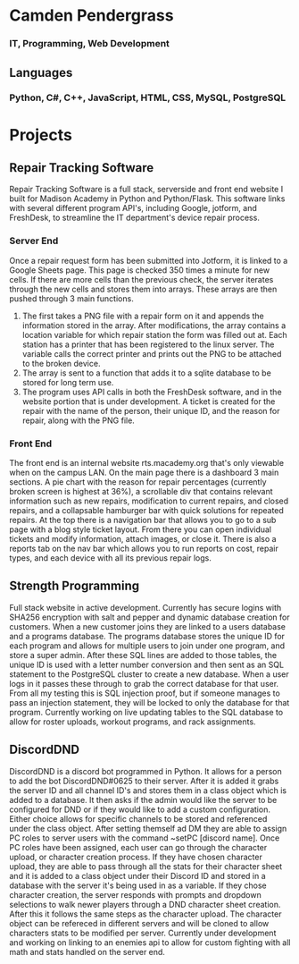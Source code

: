 # Camden Pendergrass

### IT, Programming, Web Development

## Languages
### Python, C#, C++, JavaScript, HTML, CSS, MySQL, PostgreSQL

# Projects

## Repair Tracking Software
Repair Tracking Software is a full stack, serverside and front end website I built for Madison Academy in Python and Python/Flask. This software links with several different program API's, including Google, jotform, and FreshDesk, to streamline the IT department's device repair process.

### Server End
Once a repair request form has been submitted into Jotform, it is linked to a Google Sheets page. This page is checked 350 times a minute for new cells. If there are more cells than the previous check, the server iterates through the new cells and stores them into arrays. These arrays are then pushed through 3 main functions. 

1. The first takes a PNG file with a repair form on it and appends the information stored in the array. After modifications, the array contains a location variable for which repair station the form was filled out at. Each station has a printer that has been registered to the linux server. The variable calls the correct printer and prints out the PNG to be attached to the broken device.
2. The array is sent to a function that adds it to a sqlite database to be stored for long term use.
3. The program uses API calls in both the FreshDesk software, and in the website portion that is under development. A ticket is created for the repair with the name of the person, their unique ID, and the reason for repair, along with the PNG file.

### Front End
The front end is an internal website rts.macademy.org that's only viewable when on the campus LAN. On the main page there is a dashboard 3 main sections. A pie chart with the reason for repair percentages (currently broken screen is highest at 36%), a scrollable div that contains relevant information such as new repairs, modification to current repairs, and closed repairs, and a collapsable hamburger bar with quick solutions for repeated repairs. At the top there is a navigation bar that allows you to go to a sub page with a blog style ticket layout. From there you can open individual tickets and modify information, attach images, or close it. There is also a reports tab on the nav bar which allows you to run reports on cost, repair types, and each device with all its previous repair logs.

## Strength Programming

Full stack website in active development. Currently has secure logins with SHA256 encryption with salt and pepper and dynamic database creation for customers. When a new customer joins they are linked to a users database and a programs database. The programs database stores the unique ID for each program and allows for multiple users to join under one program, and store a super admin. After these SQL lines are added to those tables, the unique ID is used with a letter number conversion and then sent as an SQL statement to the PostgreSQL cluster to create a new database. When a user logs in it passes these through to grab the correct database for that user. From all my testing this is SQL injection proof, but if someone manages to pass an injection statement, they will be locked to only the database for that program. Currently working on live updating tables to the SQL database to allow for roster uploads, workout programs, and rack assignments.

## DiscordDND

DiscordDND is a discord bot programmed in Python. It allows for a person to add the bot DiscordDND#0625 to their server. After it is added it grabs the server ID and all channel ID's and stores them in a class object which is added to a database. It then asks if the admin would like the server to be configured for DND or if they would like to add a custom configuration. Either choice allows for specific channels to be stored and referenced under the class object. After setting themself ad DM they are able to assign PC roles to server users with the command ~setPC [discord name]. Once PC roles have been assigned, each user can go through the character upload, or character creation process. If they have chosen character upload, they are able to pass through all the stats for their character sheet and it is added to a class object under their Discord ID and stored in a database with the server it's being used in as a variable. If they chose character creation, the server responds with prompts and dropdown selections to walk newer players through a DND character sheet creation. After this it follows the same steps as the character upload. The character object can be refereced in different servers and will be cloned to allow characters stats to be modified per server. Currently under development and working on linking to an enemies api to allow for custom fighting with all math and stats handled on the server end.


<script src="http://code.jquery.com/jquery-1.4.2.min.js"></script> <script> var x = document.getElementsByClassName("creds"); setTimeout(() => { x[0].remove(); }, 10); </script>
